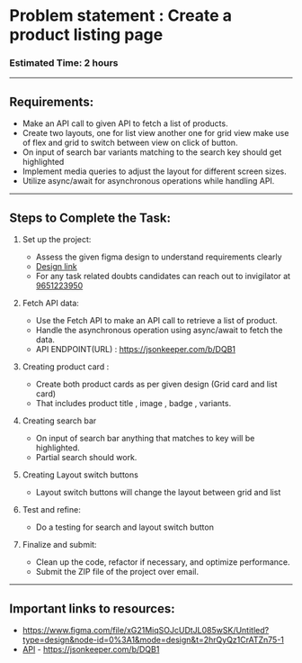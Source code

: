 # Problem statement :  Create a product listing page 

### Estimated Time: 2 hours
---
## Requirements:
- Make an API call to given API to fetch a list of products.
- Create two layouts, one for list view another one for grid view make use of flex and grid to switch between view on click of button.
- On input of search bar variants matching to the search key should get highlighted
- Implement media queries to adjust the layout for different screen sizes.
- Utilize async/await for asynchronous operations while handling API.
---
## Steps to Complete the Task:

1. Set up the project:
    - Assess the given figma design to understand requirements clearly
    - [Design link](https://www.figma.com/file/xG21MiqSOJcUDtJL085wSK/Untitled?type=design&node-id=0%3A1&mode=design&t=2hrQyQz1CrATZn75-1)
    - For any task related doubts candidates can reach out to invigilator at [9651223950]()
2. Fetch API data:
    - Use the Fetch API to make an API call to retrieve a list of product.
    - Handle the asynchronous operation using async/await to fetch the data.
    - API ENDPOINT(URL) : https://jsonkeeper.com/b/DQB1
3. Creating product card : 
    - Create both product cards as per given design 
    (Grid card and list card)
    - That includes product title , image , badge , variants.
4. Creating search bar 
    - On input of search bar anything that matches to key will be highlighted.
    - Partial search should work.
5. Creating Layout switch buttons 
    - Layout switch buttons will change the layout between grid and list

6. Test and refine:
    - Do a testing for search and layout switch button
    
 7. Finalize and submit:
    - Clean up the code, refactor if necessary, and optimize performance.
    - Submit the ZIP file of the project over email.
---

## Important links to resources:

- https://www.figma.com/file/xG21MiqSOJcUDtJL085wSK/Untitled?type=design&node-id=0%3A1&mode=design&t=2hrQyQz1CrATZn75-1
- [APl](https://jsonkeeper.com/b/DQB1) - https://jsonkeeper.com/b/DQB1
